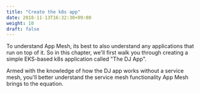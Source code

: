 ```yaml
---
title: "Create the k8s app"
date: 2018-11-13T16:32:30+09:00
weight: 10
draft: false
---
```


To understand App Mesh, its best to also understand any applications that run on top of it.  So in this chapter, we'll first walk you through creating a simple EKS-based k8s application called "The DJ App".

Armed with the knowledge of how the DJ app works without a service mesh, you'll better understand the service mesh functionality App Mesh brings to the equation.
